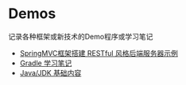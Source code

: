 # Demos
记录各种框架或新技术的Demo程序或学习笔记
- [SpringMVC框架搭建 RESTful 风格后端服务器示例](https://github.com/ZongWenlong/RESTful-Spring-Swagger-Demo)
- [Gradle 学习笔记](https://github.com/ZongWenlong/GradleDemo)
- [Java/JDK 基础内容](https://github.com/ZongWenlong/JavaLab)
